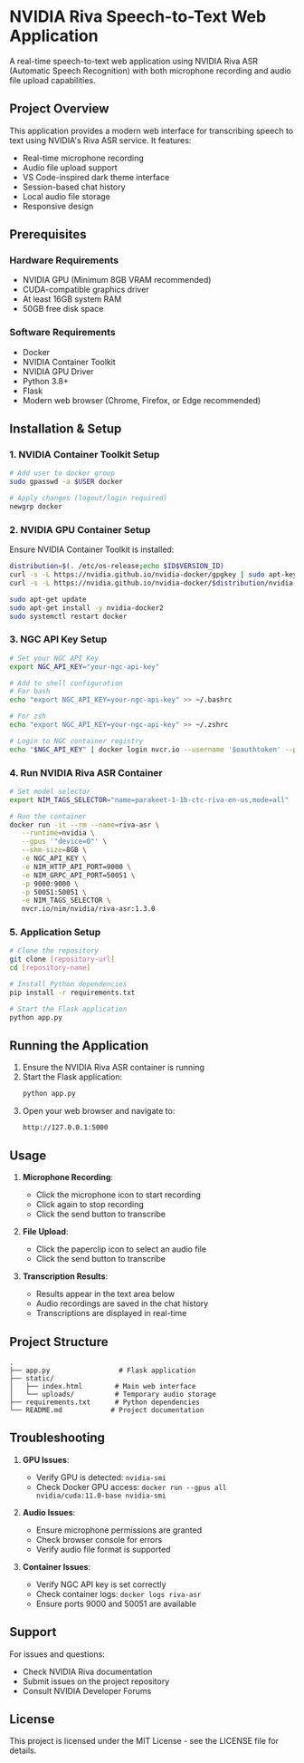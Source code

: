 # NVIDIA Riva Speech-to-Text Web Application

A real-time speech-to-text web application using NVIDIA Riva ASR (Automatic Speech Recognition) with both microphone recording and audio file upload capabilities.

## Project Overview

This application provides a modern web interface for transcribing speech to text using NVIDIA's Riva ASR service. It features:
- Real-time microphone recording
- Audio file upload support
- VS Code-inspired dark theme interface
- Session-based chat history
- Local audio file storage
- Responsive design

## Prerequisites

### Hardware Requirements
- NVIDIA GPU (Minimum 8GB VRAM recommended)
- CUDA-compatible graphics driver
- At least 16GB system RAM
- 50GB free disk space

### Software Requirements
- Docker
- NVIDIA Container Toolkit
- NVIDIA GPU Driver
- Python 3.8+
- Flask
- Modern web browser (Chrome, Firefox, or Edge recommended)

## Installation & Setup

### 1. NVIDIA Container Toolkit Setup
```bash
# Add user to docker group
sudo gpasswd -a $USER docker

# Apply changes (logout/login required)
newgrp docker
```

### 2. NVIDIA GPU Container Setup
Ensure NVIDIA Container Toolkit is installed:
```bash
distribution=$(. /etc/os-release;echo $ID$VERSION_ID)
curl -s -L https://nvidia.github.io/nvidia-docker/gpgkey | sudo apt-key add -
curl -s -L https://nvidia.github.io/nvidia-docker/$distribution/nvidia-docker.list | sudo tee /etc/apt/sources.list.d/nvidia-docker.list

sudo apt-get update
sudo apt-get install -y nvidia-docker2
sudo systemctl restart docker
```

### 3. NGC API Key Setup
```bash
# Set your NGC API Key
export NGC_API_KEY="your-ngc-api-key"

# Add to shell configuration
# For bash
echo "export NGC_API_KEY=your-ngc-api-key" >> ~/.bashrc

# For zsh
echo "export NGC_API_KEY=your-ngc-api-key" >> ~/.zshrc

# Login to NGC container registry
echo "$NGC_API_KEY" | docker login nvcr.io --username '$oauthtoken' --password-stdin
```

### 4. Run NVIDIA Riva ASR Container
```bash
# Set model selector
export NIM_TAGS_SELECTOR="name=parakeet-1-1b-ctc-riva-en-us,mode=all"

# Run the container
docker run -it --rm --name=riva-asr \
   --runtime=nvidia \
   --gpus '"device=0"' \
   --shm-size=8GB \
   -e NGC_API_KEY \
   -e NIM_HTTP_API_PORT=9000 \
   -e NIM_GRPC_API_PORT=50051 \
   -p 9000:9000 \
   -p 50051:50051 \
   -e NIM_TAGS_SELECTOR \
   nvcr.io/nim/nvidia/riva-asr:1.3.0
```

### 5. Application Setup
```bash
# Clone the repository
git clone [repository-url]
cd [repository-name]

# Install Python dependencies
pip install -r requirements.txt

# Start the Flask application
python app.py
```

## Running the Application

1. Ensure the NVIDIA Riva ASR container is running
2. Start the Flask application:
   ```bash
   python app.py
   ```
3. Open your web browser and navigate to:
   ```
   http://127.0.0.1:5000
   ```

## Usage

1. **Microphone Recording**:
   - Click the microphone icon to start recording
   - Click again to stop recording
   - Click the send button to transcribe

2. **File Upload**:
   - Click the paperclip icon to select an audio file
   - Click the send button to transcribe

3. **Transcription Results**:
   - Results appear in the text area below
   - Audio recordings are saved in the chat history
   - Transcriptions are displayed in real-time

## Project Structure
```
.
├── app.py                 # Flask application
├── static/
│   ├── index.html        # Main web interface
│   └── uploads/          # Temporary audio storage
├── requirements.txt      # Python dependencies
└── README.md            # Project documentation
```

## Troubleshooting

1. **GPU Issues**:
   - Verify GPU is detected: `nvidia-smi`
   - Check Docker GPU access: `docker run --gpus all nvidia/cuda:11.0-base nvidia-smi`

2. **Audio Issues**:
   - Ensure microphone permissions are granted
   - Check browser console for errors
   - Verify audio file format is supported

3. **Container Issues**:
   - Verify NGC API key is set correctly
   - Check container logs: `docker logs riva-asr`
   - Ensure ports 9000 and 50051 are available

## Support

For issues and questions:
- Check NVIDIA Riva documentation
- Submit issues on the project repository
- Consult NVIDIA Developer Forums

## License

This project is licensed under the MIT License - see the LICENSE file for details.